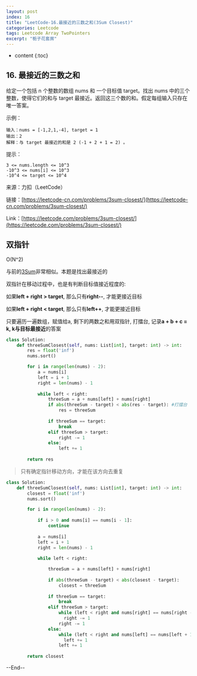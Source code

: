 ```yaml
---
layout: post
index: 16
title: "LeetCode-16.最接近的三数之和(3Sum Closest)"
categories: Leetcode
tags: Leetcode Array TwoPointers
excerpt: "栀子花套房"
---
```


* content
{:toc}

## 16. 最接近的三数之和

给定一个包括 n 个整数的数组 nums 和 一个目标值 target。找出 nums 中的三个整数，使得它们的和与 target 最接近。返回这三个数的和。假定每组输入只存在唯一答案。

示例：

```
输入：nums = [-1,2,1,-4], target = 1
输出：2
解释：与 target 最接近的和是 2 (-1 + 2 + 1 = 2) 。
```

提示：

```
3 <= nums.length <= 10^3
-10^3 <= nums[i] <= 10^3
-10^4 <= target <= 10^4
```

来源：力扣（LeetCode）

链接：[https://leetcode-cn.com/problems/3sum-closest/](https://leetcode-cn.com/problems/3sum-closest/)

Link：[https://leetcode.com/problems/3sum-closest/](https://leetcode.com/problems/3sum-closest/)

## 双指针

O(N^2)

与前的[3Sum](http://geemaple.github.io/2020/07/22/leetcode-15/)非常相似。本题是找出最接近的

双指针在移动过程中，也是有判断目标值接近程度的:

如果**left + right > target**, 那么只有**right--**, 才能更接近目标

如果**left + right < target**, 那么只有**left++**, 才能更接近目标

只要遍历一遍数组，赋值给a, 剩下的两数之和用双指针, 打擂台, 记录**a + b + c = k, k与目标最接近**的答案

```python
class Solution:
    def threeSumClosest(self, nums: List[int], target: int) -> int:
        res = float('inf')
        nums.sort()

        for i in range(len(nums) - 2):            
            a = nums[i]
            left = i + 1
            right = len(nums) - 1
            
            while left < right:
                threeSum = a + nums[left] + nums[right]
                if abs(threeSum - target) < abs(res - target): #打擂台
                    res = threeSum
                    
                if threeSum == target:
                    break
                elif threeSum > target:
                    right -= 1
                else:
                    left += 1
                    
        return res

```

> 只有确定指针移动方向，才能在该方向去重复

```python
class Solution:
    def threeSumClosest(self, nums: List[int], target: int) -> int:
        closest = float('inf')
        nums.sort()

        for i in range(len(nums) - 2):
            
            if i > 0 and nums[i] == nums[i - 1]:
                continue
            
            a = nums[i]
            left = i + 1
            right = len(nums) - 1
            
            while left < right:

                threeSum = a + nums[left] + nums[right]
                
                if abs(threeSum - target) < abs(closest - target):
                    closest = threeSum
                    
                if threeSum == target:
                    break
                elif threeSum > target:
                    while (left < right and nums[right] == nums[right - 1]): #去重复
                      right -= 1
                    right -= 1
                else:
                    while (left < right and nums[left] == nums[left + 1]): #去重复
                      left += 1
                    left += 1
                    
        return closest
```

--End--


